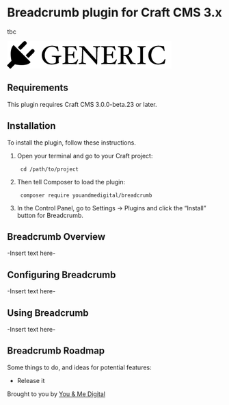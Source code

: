 # Breadcrumb plugin for Craft CMS 3.x

tbc

![Screenshot](resources/img/plugin-logo.png)

## Requirements

This plugin requires Craft CMS 3.0.0-beta.23 or later.

## Installation

To install the plugin, follow these instructions.

1. Open your terminal and go to your Craft project:

        cd /path/to/project

2. Then tell Composer to load the plugin:

        composer require youandmedigital/breadcrumb

3. In the Control Panel, go to Settings → Plugins and click the “Install” button for Breadcrumb.

## Breadcrumb Overview

-Insert text here-

## Configuring Breadcrumb

-Insert text here-

## Using Breadcrumb

-Insert text here-

## Breadcrumb Roadmap

Some things to do, and ideas for potential features:

* Release it

Brought to you by [You & Me Digital](https://youandme.digital)
